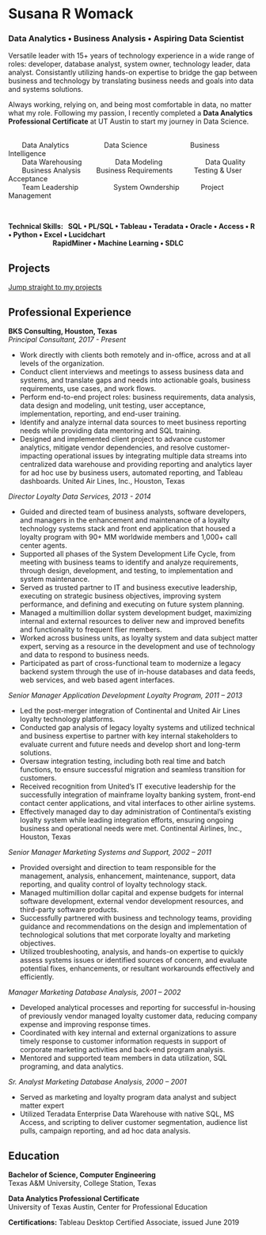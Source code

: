 # Susana R Womack

### Data Analytics • Business Analysis • Aspiring Data Scientist

Versatile leader with 15+ years of technology experience in a wide range of roles: developer, database analyst, system owner, technology leader, data analyst. Consistantly utilizing hands-on expertise to bridge the gap between business and technology by translating business needs and goals into data and systems solutions.

Always working, relying on, and being most comfortable in data, no matter what my role.  Following my passion, I recently completed a **Data Analytics Professional Certificate** at UT Austin to start my journey in Data Science.  
  
  
         
       Data Analytics                  Data Science                      Business Intelligence  
       Data Warehousing                 Data Modeling                      Data Quality  
       Business Analysis        Business Requirements           Testing & User Acceptance  
       Team Leadership                  System Owndership           Project Management  
  
         
  
**Technical Skills:   SQL • PL/SQL • Tableau • Teradata • Oracle • Access • R • Python • Excel • Lucidchart  
                           RapidMiner • Machine Learning • SDLC**


## Projects
[Jump straight to my projects](https://github.com/SusanaWomack/SusanaWomack.github.io)

## Professional Experience  
**BKS Consulting, Houston, Texas**  
*Principal Consultant, 2017 - Present*

- Work directly with clients both remotely and in-office, across and at all levels of the organization.
- Conduct client interviews and meetings to assess business data and systems, and translate gaps
and needs into actionable goals, business requirements, use cases, and work flows.
- Perform end-to-end project roles: business requirements, data analysis, data design and modeling,
unit testing, user acceptance, implementation, reporting, and end-user training.
- Identify and analyze internal data sources to meet business reporting needs while providing data
mentoring and SQL training.
- Designed and implemented client project to advance customer analytics, mitigate vendor
dependencies, and resolve customer-impacting operational issues by integrating multiple data
streams into centralized data warehouse and providing reporting and analytics layer for ad hoc use
by business users, automated reporting, and Tableau dashboards.
United Air Lines, Inc., Houston, Texas
  
*Director Loyalty Data Services, 2013 - 2014*
- Guided and directed team of business analysts, software developers, and managers in the
enhancement and maintenance of a loyalty technology systems stack and front end application
that housed a loyalty program with 90+ MM worldwide members and 1,000+ call center agents.
- Supported all phases of the System Development Life Cycle, from meeting with business teams to
identify and analyze requirements, through design, development, and testing, to implementation
and system maintenance.
- Served as trusted partner to IT and business executive leadership, executing on strategic business
objectives, improving system performance, and defining and executing on future system planning.
- Managed a multimillion dollar system development budget, maximizing internal and external
resources to deliver new and improved benefits and functionality to frequent flier members.
- Worked across business units, as loyalty system and data subject matter expert, serving as a
resource in the development and use of technology and data to respond to business needs.
- Participated as part of cross-functional team to modernize a legacy backend system through the
use of in-house databases and data feeds, web services, and web based agent interfaces.
  
*Senior Manager Application Development Loyalty Program, 2011 – 2013*
- Led the post-merger integration of Continental and United Air Lines loyalty technology platforms.
- Conducted gap analysis of legacy loyalty systems and utilized technical and business expertise to
partner with key internal stakeholders to evaluate current and future needs and develop short and
long-term solutions.
- Oversaw integration testing, including both real time and batch functions, to ensure successful
migration and seamless transition for customers.
- Received recognition from United’s IT executive leadership for the successfully integration of
mainframe loyalty banking system, front-end contact center applications, and vital interfaces to
other airline systems.
- Effectively managed day to day administration of Continental’s existing loyalty system while leading
integration efforts, ensuring ongoing business and operational needs were met.
Continental Airlines, Inc., Houston, Texas
  
*Senior Manager Marketing Systems and Support, 2002 – 2011*
- Provided oversight and direction to team responsible for the management, analysis, enhancement,
maintenance, support, data reporting, and quality control of loyalty technology stack.
- Managed multimillion dollar capital and expense budgets for internal software development,
external vendor development resources, and third-party software products.
- Successfully partnered with business and technology teams, providing guidance and
recommendations on the design and implementation of technological solutions that met corporate
loyalty and marketing objectives.
- Utilized troubleshooting, analysis, and hands-on expertise to quickly assess systems issues or
identified sources of concern, and evaluate potential fixes, enhancements, or resultant workarounds
effectively and efficiently.

*Manager Marketing Database Analysis, 2001 – 2002*
- Developed analytical processes and reporting for successful in-housing of previously vendor
managed loyalty customer data, reducing company expense and improving response times.
- Coordinated with key internal and external organizations to assure timely response to customer
information requests in support of corporate marketing activities and back-end program analysis.
- Mentored and supported team members in data utilization, SQL programing, and data analytics.
  
*Sr. Analyst Marketing Database Analysis, 2000 – 2001*
- Served as marketing and loyalty program data analyst and subject matter expert
- Utilized Teradata Enterprise Data Warehouse with native SQL, MS Access, and scripting to deliver customer segmentation, audience list pulls, campaign reporting, and ad hoc data analysis.


## Education
**Bachelor of Science, Computer Engineering**  
Texas A&M University, College Station, Texas

**Data Analytics Professional Certificate**  
University of Texas Austin, Center for Professional Education

**Certifications:** Tableau Desktop Certified Associate, issued June 2019
